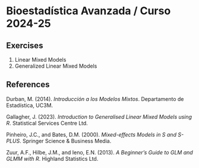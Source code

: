 # Bioestadística Avanzada / Curso 2024-25

## Exercises

1.  Linear Mixed Models
2.  Generalized Linear Mixed Models

<!-- 1.  [Linear Mixed Models](./Chapter1_Exercises.html) -->
<!-- 2.  [Generalized Linear Mixed Models](./Chapter2_Exercises.html) -->

## References

Durban, M. (2014). *Introducción a los Modelos Mixtos*. Departamento de
Estadística, UC3M.

Gallagher, J. (2023). *Introduction to Generalised Linear Mixed Models
using R*. Statistical Services Centre Ltd.

Pinheiro, J.C., and Bates, D.M. (2000). *Mixed-effects Models in S and
S-PLUS*. Springer Science & Business Media.

Zuur, A.F., Hilbe, J.M., and Ieno, E.N. (2013). *A Beginner’s Guide to
GLM and GLMM with R*. Highland Statistics Ltd.

